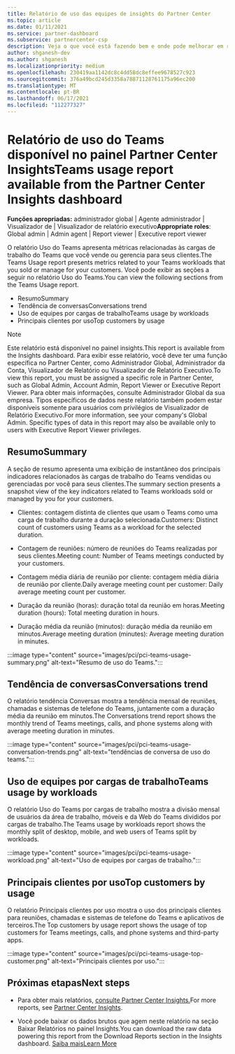 ```yaml
---
title: Relatório de uso das equipes de insights do Partner Center
ms.topic: article
ms.date: 01/11/2021
ms.service: partner-dashboard
ms.subservice: partnercenter-csp
description: Veja o que você está fazendo bem e onde pode melhorar em relação ao uso de assinaturas do Teams que você vende ou gerencia para seus clientes.
author: shganesh-dev
ms.author: shganesh
ms.localizationpriority: medium
ms.openlocfilehash: 230419aa1142dc8c4dd58dc8effee9678527c923
ms.sourcegitcommit: 376a49bcd245d3358a78871128761175a96ec200
ms.translationtype: MT
ms.contentlocale: pt-BR
ms.lasthandoff: 06/17/2021
ms.locfileid: "112277327"
---
```

# <a name="teams-usage-report-available-from-the-partner-center-insights-dashboard"></a><span data-ttu-id="21248-103">Relatório de uso do Teams disponível no painel Partner Center Insights</span><span class="sxs-lookup"><span data-stu-id="21248-103">Teams usage report available from the Partner Center Insights dashboard</span></span>

<span data-ttu-id="21248-104">**Funções apropriadas:** administrador global | Agente administrador | Visualizador de | Visualizador de relatório executivo</span><span class="sxs-lookup"><span data-stu-id="21248-104">**Appropriate roles**: Global admin | Admin agent | Report viewer | Executive report viewer</span></span>

<span data-ttu-id="21248-105">O relatório Uso do Teams apresenta métricas relacionadas às cargas de trabalho do Teams que você vende ou gerencia para seus clientes.</span><span class="sxs-lookup"><span data-stu-id="21248-105">The Teams Usage report presents metrics related to your Teams workloads that you sold or manage for your customers.</span></span> <span data-ttu-id="21248-106">Você pode exibir as seções a seguir no relatório Uso do Teams.</span><span class="sxs-lookup"><span data-stu-id="21248-106">You can view the following sections from the Teams Usage report.</span></span>

- <span data-ttu-id="21248-107">Resumo</span><span class="sxs-lookup"><span data-stu-id="21248-107">Summary</span></span>
- <span data-ttu-id="21248-108">Tendência de conversas</span><span class="sxs-lookup"><span data-stu-id="21248-108">Conversations trend</span></span>
- <span data-ttu-id="21248-109">Uso de equipes por cargas de trabalho</span><span class="sxs-lookup"><span data-stu-id="21248-109">Teams usage by workloads</span></span>
- <span data-ttu-id="21248-110">Principais clientes por uso</span><span class="sxs-lookup"><span data-stu-id="21248-110">Top customers by usage</span></span>

 > [!NOTE]
 > <span data-ttu-id="21248-111">Este relatório está disponível no painel insights.</span><span class="sxs-lookup"><span data-stu-id="21248-111">This report is available from the Insights dashboard.</span></span> <span data-ttu-id="21248-112">Para exibir esse relatório, você deve ter uma função específica no Partner Center, como Administrador Global, Administrador da Conta, Visualizador de Relatório ou Visualizador de Relatório Executivo.</span><span class="sxs-lookup"><span data-stu-id="21248-112">To view this report, you must be assigned a specific role in Partner Center, such as Global Admin, Account Admin, Report Viewer or Executive Report Viewer.</span></span> <span data-ttu-id="21248-113">Para obter mais informações, consulte Administrador Global da sua empresa. Tipos específicos de dados neste relatório também podem estar disponíveis somente para usuários com privilégios de Visualizador de Relatório Executivo.</span><span class="sxs-lookup"><span data-stu-id="21248-113">For more information, see your company's Global Admin. Specific types of data in this report may also be available only to users with Executive Report Viewer privileges.</span></span>

## <a name="summary"></a><span data-ttu-id="21248-114">Resumo</span><span class="sxs-lookup"><span data-stu-id="21248-114">Summary</span></span>

<span data-ttu-id="21248-115">A seção de resumo apresenta uma exibição de instantâneo dos principais indicadores relacionados às cargas de trabalho do Teams vendidas ou gerenciadas por você para seus clientes.</span><span class="sxs-lookup"><span data-stu-id="21248-115">The summary section presents a snapshot view of the key indicators related to Teams workloads sold or managed by you for your customers.</span></span>  

- <span data-ttu-id="21248-116">Clientes: contagem distinta de clientes que usam o Teams como uma carga de trabalho durante a duração selecionada.</span><span class="sxs-lookup"><span data-stu-id="21248-116">Customers: Distinct count of customers using Teams as a workload for the selected duration.</span></span>

- <span data-ttu-id="21248-117">Contagem de reuniões: número de reuniões do Teams realizadas por seus clientes.</span><span class="sxs-lookup"><span data-stu-id="21248-117">Meeting count: Number of Teams meetings conducted by your customers.</span></span>

- <span data-ttu-id="21248-118">Contagem média diária de reunião por cliente: contagem média diária de reunião por cliente.</span><span class="sxs-lookup"><span data-stu-id="21248-118">Daily average meeting count per customer: Daily average meeting count per customer.</span></span> 

- <span data-ttu-id="21248-119">Duração da reunião (horas): duração total da reunião em horas.</span><span class="sxs-lookup"><span data-stu-id="21248-119">Meeting duration (hours): Total meeting duration in hours.</span></span> 

- <span data-ttu-id="21248-120">Duração média da reunião (minutos): duração média da reunião em minutos.</span><span class="sxs-lookup"><span data-stu-id="21248-120">Average meeting duration (minutes): Average meeting duration in minutes.</span></span> 

:::image type="content" source="images/pci/pci-teams-usage-summary.png" alt-text="Resumo de uso do Teams.":::

## <a name="conversations-trend"></a><span data-ttu-id="21248-122">Tendência de conversas</span><span class="sxs-lookup"><span data-stu-id="21248-122">Conversations trend</span></span>

<span data-ttu-id="21248-123">O relatório tendência Conversas mostra a tendência mensal de reuniões, chamadas e sistemas de telefone do Teams, juntamente com a duração média da reunião em minutos.</span><span class="sxs-lookup"><span data-stu-id="21248-123">The Conversations trend report shows the monthly trend of Teams meetings, calls, and phone systems along with average meeting duration in minutes.</span></span>

:::image type="content" source="images/pci/pci-teams-usage-conversation-trends.png" alt-text="tendências de conversa de uso do teams.":::

## <a name="teams-usage-by-workloads"></a><span data-ttu-id="21248-125">Uso de equipes por cargas de trabalho</span><span class="sxs-lookup"><span data-stu-id="21248-125">Teams usage by workloads</span></span>

<span data-ttu-id="21248-126">O relatório Uso do Teams por cargas de trabalho mostra a divisão mensal de usuários da área de trabalho, móveis e da Web do Teams divididos por cargas de trabalho.</span><span class="sxs-lookup"><span data-stu-id="21248-126">The Teams usage by workloads report shows the monthly split of desktop, mobile, and web users of Teams split by workloads.</span></span>

:::image type="content" source="images/pci/pci-teams-usage-workload.png" alt-text="Uso de equipes por cargas de trabalho.":::

## <a name="top-customers-by-usage"></a><span data-ttu-id="21248-128">Principais clientes por uso</span><span class="sxs-lookup"><span data-stu-id="21248-128">Top customers by usage</span></span>

<span data-ttu-id="21248-129">O relatório Principais clientes por uso mostra o uso dos principais clientes para reuniões, chamadas e sistemas de telefone do Teams e aplicativos de terceiros.</span><span class="sxs-lookup"><span data-stu-id="21248-129">The Top customers by usage report shows the usage of top customers for Teams meetings, calls, and phone systems and third-party apps.</span></span>

:::image type="content" source="images/pci/pci-teams-usage-top-customer.png" alt-text="Principais clientes por uso.":::

## <a name="next-steps"></a><span data-ttu-id="21248-131">Próximas etapas</span><span class="sxs-lookup"><span data-stu-id="21248-131">Next steps</span></span>

- <span data-ttu-id="21248-132">Para obter mais relatórios, [consulte Partner Center Insights.](partner-center-insights.md)</span><span class="sxs-lookup"><span data-stu-id="21248-132">For more reports, see [Partner Center Insights](partner-center-insights.md).</span></span>

- <span data-ttu-id="21248-133">Você pode baixar os dados brutos que agem neste relatório na seção Baixar Relatórios no painel Insights.</span><span class="sxs-lookup"><span data-stu-id="21248-133">You can download the raw data powering this report from the Download Reports section in the Insights dashboard.</span></span> [<span data-ttu-id="21248-134">Saiba mais</span><span class="sxs-lookup"><span data-stu-id="21248-134">Learn More</span></span>](pci-download-reports.md) 
